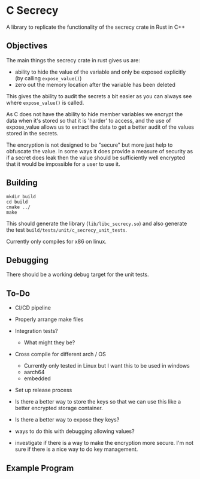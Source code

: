 # C Secrecy

A library to replicate the functionality of the secrecy crate in Rust in C++

## Objectives

The main things the secrecy crate in rust gives us are:
* ability to hide the value of the variable and only be exposed explicitly (by calling `expose_value()`)
* zero out the memory location after the variable has been deleted

This gives the ability to audit the secrets a bit easier as you can always see where `expose_value()` is called.

As C does not have the ability to hide member variables we encrypt the data when it's stored so that it is 'harder' to access, and the use of expose_value allows us to extract the data to get a better audit of the values stored in the secrets.

The encryption is not designed to be "secure" but more just help to obfuscate the value. In some ways it does provide a measure of security as if a secret does leak then the value should be sufficiently well encrypted that it would be impossible for a user to use it.

## Building

```
mkdir build
cd build
cmake ../
make
```

This should generate the library (`lib/libc_secrecy.so`) and also generate the test `build/tests/unit/c_secrecy_unit_tests`.

Currently only compiles for x86 on linux.

## Debugging

There should be a working debug target for the unit tests.

## To-Do

* CI/CD pipeline
* Properly arrange make files
* Integration tests?
  * What might they be?
* Cross compile for different arch / OS
  * Currently only tested in Linux but I want this to be used in windows
  * aarch64
  * embedded
* Set up release process

* Is there a better way to store the keys so that we can use this like a better encrypted storage container.
* Is there a better way to expose they keys?
* ways to do this with debugging allowing values?

* investigate if there is a way to make the encryption more secure. I'm not sure if there is a nice way to do key management.

## Example Program

```


```
